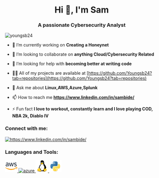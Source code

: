 <h1 align="center">Hi 👋, I'm Sam</h1>
<h3 align="center">A passionate Cybersecurity Analyst</h3>

<p align="left"> <img src="https://komarev.com/ghpvc/?username=youngsb24&label=Profile%20views&color=0e75b6&style=flat" alt="youngsb24" /> </p>

- 🔭 I’m currently working on **Creating a Honeynet**

- 👯 I’m looking to collaborate on **anything Cloud/Cybersecurity Related**

- 🤝 I’m looking for help with **becoming better at writing code**

- 👨‍💻 All of my projects are available at [https://github.com/Youngsb24?tab=repositories](https://github.com/Youngsb24?tab=repositories)

- 💬 Ask me about **Linux,AWS,Azure,Splunk**

- 📫 How to reach me **https://www.linkedin.com/in/sambide/**

- ⚡ Fun fact **I love to workout, constantly learn and I love playing COD, NBA 2k, Diablo IV**

<h3 align="left">Connect with me:</h3>
<p align="left">
<a href="https://linkedin.com/in/https://www.linkedin.com/in/sambide/" target="blank"><img align="center" src="https://raw.githubusercontent.com/rahuldkjain/github-profile-readme-generator/master/src/images/icons/Social/linked-in-alt.svg" alt="https://www.linkedin.com/in/sambide/" height="30" width="40" /></a>
</p>

<h3 align="left">Languages and Tools:</h3>
<p align="left"> <a href="https://aws.amazon.com" target="_blank" rel="noreferrer"> <img src="https://raw.githubusercontent.com/devicons/devicon/master/icons/amazonwebservices/amazonwebservices-original-wordmark.svg" alt="aws" width="40" height="40"/> </a> <a href="https://azure.microsoft.com/en-in/" target="_blank" rel="noreferrer"> <img src="https://www.vectorlogo.zone/logos/microsoft_azure/microsoft_azure-icon.svg" alt="azure" width="40" height="40"/> </a> <a href="https://www.linux.org/" target="_blank" rel="noreferrer"> <img src="https://raw.githubusercontent.com/devicons/devicon/master/icons/linux/linux-original.svg" alt="linux" width="40" height="40"/> </a> <a href="https://www.python.org" target="_blank" rel="noreferrer"> <img src="https://raw.githubusercontent.com/devicons/devicon/master/icons/python/python-original.svg" alt="python" width="40" height="40"/> </a> </p>
